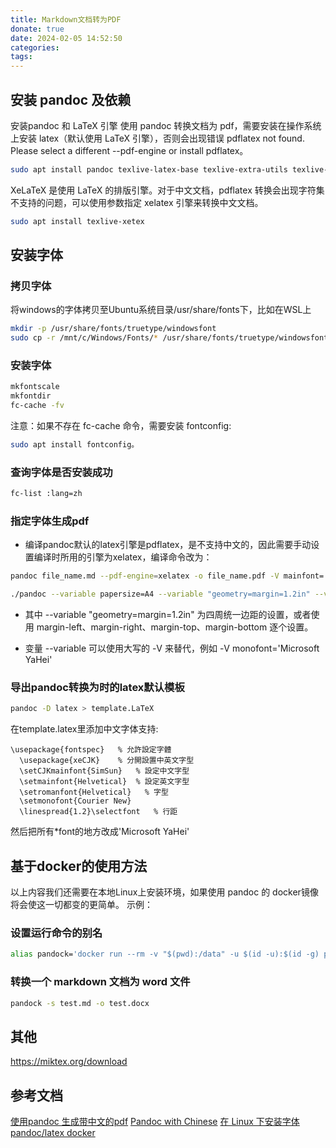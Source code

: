 ```yaml
---
title: Markdown文档转为PDF
donate: true
date: 2024-02-05 14:52:50
categories:
tags:
---
```


## 安装 pandoc 及依赖
安装pandoc 和 LaTeX 引擎
使用 pandoc 转换文档为 pdf，需要安装在操作系统上安装 latex（默认使用 LaTeX 引擎），否则会出现错误 pdflatex not found. Please select a different --pdf-engine or install pdflatex。

```bash
sudo apt install pandoc texlive-latex-base texlive-extra-utils texlive-latex-extra texlive-lang-chinese
```

XeLaTeX 是使用 LaTeX 的排版引擎。对于中文文档，pdflatex 转换会出现字符集不支持的问题，可以使用参数指定 xelatex 引擎来转换中文文档。
```bash
sudo apt install texlive-xetex
```

## 安装字体
### 拷贝字体
将windows的字体拷贝至Ubuntu系统目录/usr/share/fonts下，比如在WSL上

```bash
mkdir -p /usr/share/fonts/truetype/windowsfont
sudo cp -r /mnt/c/Windows/Fonts/* /usr/share/fonts/truetype/windowsfont/
```

### 安装字体
```bash
mkfontscale
mkfontdir
fc-cache -fv
```
注意：如果不存在 fc-cache 命令，需要安装 fontconfig:
```bash
sudo apt install fontconfig。
```

### 查询字体是否安装成功
```bash
fc-list :lang=zh
```

### 指定字体生成pdf
* 编译pandoc默认的latex引擎是pdflatex，是不支持中文的，因此需要手动设置编译时所用的引擎为xelatex，编译命令改为：
```bash
pandoc file_name.md --pdf-engine=xelatex -o file_name.pdf -V mainfont='Microsoft YaHei'
```

```bash
./pandoc --variable papersize=A4 --variable "geometry=margin=1.2in" --variable mainfont='Microsoft YaHei' --variable sansfont='Microsoft YaHei' --variable monofont='Microsoft YaHei' --pdf-engine=xelatex -s test.md -o test.pdflatex
```

* 其中 --variable "geometry=margin=1.2in" 为四周统一边距的设置，或者使用 margin-left、margin-right、margin-top、margin-bottom 逐个设置。

* 变量 --variable 可以使用大写的 -V 来替代，例如 -V monofont='Microsoft YaHei'

### 导出pandoc转换为时的latex默认模板
```bash
pandoc -D latex > template.LaTeX
```

在template.latex里添加中文字体支持:
```configure
\usepackage{fontspec}   % 允許設定字體
  \usepackage{xeCJK}    % 分開設置中英文字型
  \setCJKmainfont{SimSun}   % 設定中文字型
  \setmainfont{Helvetical}  % 設定英文字型
  \setromanfont{Helvetical}   % 字型
  \setmonofont{Courier New}
  \linespread{1.2}\selectfont   % 行距
```

然后把所有*font的地方改成'Microsoft YaHei'


## 基于docker的使用方法
以上内容我们还需要在本地Linux上安装环境，如果使用 pandoc 的 docker镜像 将会使这一切都变的更简单。
示例：
### 设置运行命令的别名
```bash
alias pandock='docker run --rm -v "$(pwd):/data" -u $(id -u):$(id -g) pandoc/latex'
```

### 转换一个 markdown 文档为 word 文件
```bash
pandock -s test.md -o test.docx
```

## 其他
https://miktex.org/download

## 参考文档
[使用pandoc 生成带中文的pdf](https://blog.csdn.net/m0_47696151/article/details/124322754)
[Pandoc with Chinese](https://github.com/jgm/pandoc/wiki/Pandoc-with-Chinese)
[在 Linux 下安装字体](https://github.com/jgm/pandoc/wiki/Pandoc-with-Chinese)
[pandoc/latex docker](https://hub.docker.com/r/pandoc/latex)

